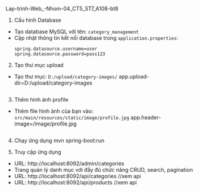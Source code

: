 Lap-trinh-Web_-Nhom-04_CT5_ST7_A108-bt8

1. Cấu hình Database
- Tạo database MySQL với tên: `category_management`
- Cập nhật thông tin kết nối database trong `application.properties`:
  ```properties
  spring.datasource.username=user
  spring.datasource.password=pass123
  ```

2. Tạo thư mục upload
- Tạo thư mục: `D:/upload/category-images/`
  app.upload-dir=D:/upload/category-images
  ```

3. Thêm hình ảnh profile
- Thêm file hình ảnh của bạn vào: `src/main/resources/static/image/profile.jpg`
  app.header-image=/image/profile.jpg
  ```

4. Chạy ứng dụng
mvn spring-boot:run


5. Truy cập ứng dụng
- URL: http://localhost:8092/admin/categories
- Trang quản lý danh mục với đầy đủ chức năng CRUD, search, pagination
- URL: http://localhost:8092/api/categories //xem api
- URL: http://localhost:8092/api/products //xem api
